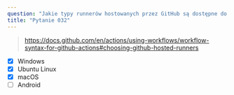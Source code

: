 ```yaml
---
question: "Jakie typy runnerów hostowanych przez GitHub są dostępne do użycia? (Wybierz trzy.)"
title: "Pytanie 032"
---
```


> https://docs.github.com/en/actions/using-workflows/workflow-syntax-for-github-actions#choosing-github-hosted-runners
- [x] Windows
- [x] Ubuntu Linux
- [x] macOS
- [ ] Android
